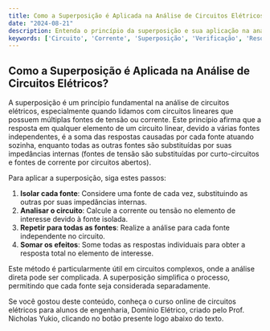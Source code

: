 ```yaml
---
title: Como a Superposição é Aplicada na Análise de Circuitos Elétricos?
date: "2024-08-21"
description: Entenda o princípio da superposição e sua aplicação na análise de circuitos elétricos.
keywords: ['Circuito', 'Corrente', 'Superposição', 'Verificação', 'Resolvido', 'Fonte', 'Supermalha']
---
```


## Como a Superposição é Aplicada na Análise de Circuitos Elétricos?

A superposição é um princípio fundamental na análise de circuitos elétricos, especialmente quando lidamos com circuitos lineares que possuem múltiplas fontes de tensão ou corrente. Este princípio afirma que a resposta em qualquer elemento de um circuito linear, devido a várias fontes independentes, é a soma das respostas causadas por cada fonte atuando sozinha, enquanto todas as outras fontes são substituídas por suas impedâncias internas (fontes de tensão são substituídas por curto-circuitos e fontes de corrente por circuitos abertos).

Para aplicar a superposição, siga estes passos:

1. **Isolar cada fonte**: Considere uma fonte de cada vez, substituindo as outras por suas impedâncias internas.
2. **Analisar o circuito**: Calcule a corrente ou tensão no elemento de interesse devido à fonte isolada.
3. **Repetir para todas as fontes**: Realize a análise para cada fonte independente no circuito.
4. **Somar os efeitos**: Some todas as respostas individuais para obter a resposta total no elemento de interesse.

Este método é particularmente útil em circuitos complexos, onde a análise direta pode ser complicada. A superposição simplifica o processo, permitindo que cada fonte seja considerada separadamente.

Se você gostou deste conteúdo, conheça o curso online de circuitos elétricos para alunos de engenharia, Domínio Elétrico, criado pelo Prof. Nicholas Yukio, clicando no botão presente logo abaixo do texto.
